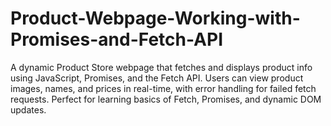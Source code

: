 # Product-Webpage-Working-with-Promises-and-Fetch-API
A dynamic Product Store webpage that fetches and displays product info using JavaScript, Promises, and the Fetch API. Users can view product images, names, and prices in real-time, with error handling for failed fetch requests. Perfect for learning basics of Fetch, Promises, and dynamic DOM updates.
